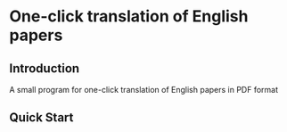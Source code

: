 # One-click translation of English papers

## Introduction

A small program for one-click translation of English papers in PDF format

## Quick Start
